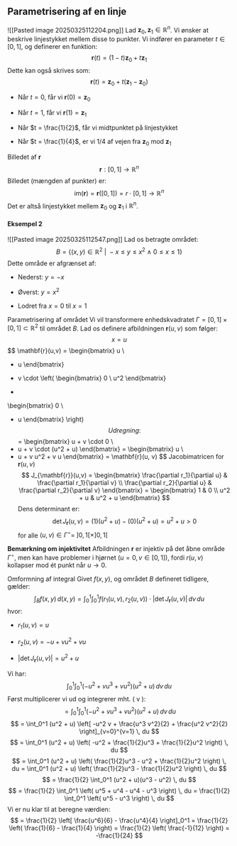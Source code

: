 ## Parametrisering af en linje
![[Pasted image 20250325112204.png]]
Lad $\mathbf{z}_0, \mathbf{z}_1 \in \mathbb{R}^n$. Vi ønsker at beskrive linjestykket mellem disse to punkter.
Vi indfører en parameter $t \in [0, 1]$, og definerer en funktion:
$$
\mathbf{r}(t) = (1 - t) \mathbf{z}_0 + t \mathbf{z}_1
$$
Dette kan også skrives som:
$$
\mathbf{r}(t) = \mathbf{z}_0 + t (\mathbf{z}_1 - \mathbf{z}_0)
$$
- Når $t = 0$, får vi $\mathbf{r}(0) = \mathbf{z}_0$

- Når $t = 1$, får vi $\mathbf{r}(1) = \mathbf{z}_1$

- Når $t = \frac{1}{2}$, får vi midtpunktet på linjestykket

- Når $t = \frac{1}{4}$, er vi 1/4 af vejen fra $\mathbf{z}_0$ mod $\mathbf{z}_1$

Billedet af $\mathbf{r}$
$$
\mathbf{r} : [0,1] \to \mathbb{R}^n
$$
Billedet (mængden af punkter) er:
$$
\text{im}(\mathbf{r}) = \mathbf{r}([0,1]) = r \cdot [0,1] \to \mathbb{R}^n
$$
Det er altså linjestykket mellem $\mathbf{z}_0$ og $\mathbf{z}_1$ i $\mathbb{R}^n$.
#### Eksempel 2
![[Pasted image 20250325112547.png]]
Lad os betragte området:
$$
B = \left\{ (x, y) \in \mathbb{R}^2 \ \middle| \ -x \leq y \leq x^2 \ \wedge \ 0 \leq x \leq 1 \right\}
$$
Dette område er afgrænset af:
- Nederst: $y = -x$

- Øverst: $y = x^2$

- Lodret fra $x = 0$ til $x = 1$

Parametrisering af området
Vi vil transformere enhedskvadratet $\Gamma = [0,1] \times [0,1] \subset \mathbb{R}^2$ til området $B$.
Lad os definere afbildningen $\mathbf{r}(u,v)$ som følger:
$$
x = u
$$
$$
\mathbf{r}(u,v) =
\begin{bmatrix}
u \\
- u
\end{bmatrix}
+ v \cdot
\left(
\begin{bmatrix}
0 \\
u^2
\end{bmatrix}
-
\begin{bmatrix}
0 \\
- u
\end{bmatrix}
\right)
$$
Udregning:
$$
=
\begin{bmatrix}
u + v \cdot 0 \\
- u + v \cdot (u^2 + u)
\end{bmatrix}
=
\begin{bmatrix}
u \\
- u + v u^2 + v u
\end{bmatrix}
= \mathbf{r}(u, v)
$$
Jacobimatricen for $\mathbf{r}(u,v)$
$$
J_{\mathbf{r}}(u,v) =
\begin{bmatrix}
\frac{\partial r_1}{\partial u} & \frac{\partial r_1}{\partial v} \\
\frac{\partial r_2}{\partial u} & \frac{\partial r_2}{\partial v}
\end{bmatrix}
=
\begin{bmatrix}
1 & 0 \\
u^2 + u & u^2 + u
\end{bmatrix}
$$
Dens determinant er:
$$
\det J_{\mathbf{r}}(u,v) = (1)(u^2 + u) - (0)(u^2 + u) = u^2 + u > 0
$$
for alle $(u,v) \in \Gamma^\circ = \; ]0,1[ \times ]0,1[$

**Bemærkning om injektivitet**
Afbildningen $\mathbf{r}$ er injektiv på det åbne område $\Gamma^\circ$, men kan have problemer i hjørnet $(u=0, v \in [0,1])$, fordi $r(u,v)$ kollapser mod ét punkt når $u \to 0$.

Omformning af integral
Givet $f(x,y)$, og området $B$ defineret tidligere, gælder:
$$
\int_B f(x, y) \, d(x, y) =
\int_0^1 \int_0^1
f(r_1(u,v), r_2(u,v)) \cdot \left| \det J_{\mathbf{r}}(u,v) \right| \, dv \, du
$$
hvor:
- $r_1(u,v) = u$

- $r_2(u,v) = -u + vu^2 + vu$

- $\left| \det J_{\mathbf{r}}(u,v) \right| = u^2 + u$

Vi har:
$$
\int_0^1 \int_0^1
\left( -u^2 + vu^3 + vu^2 \right)(u^2 + u) \, dv \, du
$$
Først multiplicerer vi ud og integrerer mht. \( v \):
$$
= \int_0^1 \int_0^1
\left( -u^2 + vu^3 + vu^2 \right)(u^2 + u) \, dv \, du
$$
$$
= \int_0^1 (u^2 + u) \left[ -u^2 v + \frac{u^3 v^2}{2} + \frac{u^2 v^2}{2} \right]_{v=0}^{v=1} \, du
$$
$$
= \int_0^1 (u^2 + u) \left( -u^2 + \frac{1}{2}u^3 + \frac{1}{2}u^2 \right) \, du
$$
$$
= \int_0^1 (u^2 + u) \left( \frac{1}{2}u^3 - u^2 + \frac{1}{2}u^2 \right) \, du
= \int_0^1 (u^2 + u) \left( \frac{1}{2}u^3 - \frac{1}{2}u^2 \right) \, du
$$
$$
= \frac{1}{2} \int_0^1 (u^2 + u)(u^3 - u^2) \, du
$$
$$
= \frac{1}{2} \int_0^1 \left( u^5 + u^4 - u^4 - u^3 \right) \, du
= \frac{1}{2} \int_0^1 \left( u^5 - u^3 \right) \, du
$$
Vi er nu klar til at beregne værdien:
$$
= \frac{1}{2} \left[ \frac{u^6}{6} - \frac{u^4}{4} \right]_0^1
= \frac{1}{2} \left( \frac{1}{6} - \frac{1}{4} \right)
= \frac{1}{2} \left( \frac{-1}{12} \right)
= -\frac{1}{24}
$$
